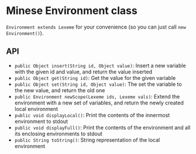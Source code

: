# Minese Environment class

`Environment extends Lexeme` for your convenience (so you can just call `new Environment()`).

## API
- `public Object insert(String id, Object value)`: Insert a new variable with the given id and value, and return the value inserted
- `public Object get(String id)`: Get the value for the given variable
- `public Object set(String id, Object value)`: The set the variable to the new value, and return the old one
- `public Environment newScope(Lexeme ids, Lexeme vals)`: Extend the environment with a new set of variables, and return the newly created local environment
- `public void displayLocal()`: Print the contents of the innermost environment to stdout
- `public void displayFull()`: Print the contents of the environment and all its enclosing environments to stdout
- `public String toString()`: String representation of the local environment
